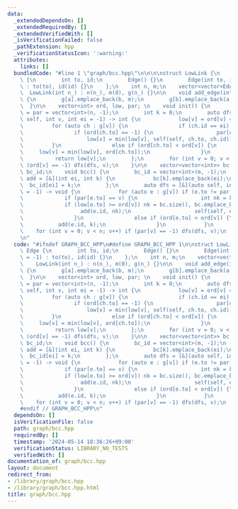 ```yaml
---
data:
  _extendedDependsOn: []
  _extendedRequiredBy: []
  _extendedVerifiedWith: []
  _isVerificationFailed: false
  _pathExtension: hpp
  _verificationStatusIcon: ':warning:'
  attributes:
    links: []
  bundledCode: "#line 1 \"graph/bcc.hpp\"\n\n\n\nstruct LowLink {\n    struct Edge\
    \ {\n        int to, id;\n        Edge() {}\n        Edge(int to, int id = -1)\
    \ : to(to), id(id) {}\n    };\n    int n, m;\n    vector<vector<Edge>> g;\n  \
    \  LowLink(int n_) : n(n_), m(0), g(n_) {}\n\n    void add_edge(int a, int b)\
    \ {\n        g[a].emplace_back(b, m);\n        g[b].emplace_back(a, m++);\n  \
    \  }\n\n    vector<int> ord, low, par; \n    void init() {\n        ord = low\
    \ = par = vector<int>(n, -1);\n        int k = 0;\n        auto dfs = [&](auto\
    \ self, int v, int ei = -1) -> int {\n            low[v] = ord[v] = k++;\n   \
    \         for (auto ch : g[v]) {\n                if (ch.id == ei) continue;\n\
    \                if (ord[ch.to] == -1) {\n                    par[ch.to] = v;\n\
    \                    low[v] = min(low[v], self(self, ch.to, ch.id));\n       \
    \         }\n                else if (ord[ch.to] < ord[v]) {\n               \
    \     low[v] = min(low[v], ord[ch.to]);\n                }\n            }\n  \
    \          return low[v];\n        };\n        for (int v = 0; v < n; v++) if\
    \ (ord[v] == -1) dfs(dfs, v);\n    }\n\n    vector<vector<int>> bc;\n    vector<int>\
    \ bc_id;\n    void bcc() {\n        bc_id = vector<int>(m, -1);\n        auto\
    \ add = [&](int ei, int k) {\n            bc[k].emplace_back(ei);\n          \
    \  bc_id[ei] = k;\n        };\n        auto dfs = [&](auto self, int v, int k\
    \ = -1) -> void {\n            for (auto e : g[v]) if (e.to != par[v]) {\n   \
    \             if (par[e.to] == v) {\n                    int nk = k;\n       \
    \             if (low[e.to] >= ord[v]) nk = bc.size(), bc.emplace_back();\n  \
    \                  add(e.id, nk);\n                    self(self, e.to, nk);\n\
    \                }\n                else if (ord[e.to] < ord[v]) {\n         \
    \           add(e.id, k);\n                }\n            }\n        };\n    \
    \    for (int v = 0; v < n; v++) if (par[v] == -1) dfs(dfs, v);\n    }\n};\n\n\
    \n"
  code: "#ifndef GRAPH_BCC_HPP\n#define GRAPH_BCC_HPP 1\n\nstruct LowLink {\n    struct\
    \ Edge {\n        int to, id;\n        Edge() {}\n        Edge(int to, int id\
    \ = -1) : to(to), id(id) {}\n    };\n    int n, m;\n    vector<vector<Edge>> g;\n\
    \    LowLink(int n_) : n(n_), m(0), g(n_) {}\n\n    void add_edge(int a, int b)\
    \ {\n        g[a].emplace_back(b, m);\n        g[b].emplace_back(a, m++);\n  \
    \  }\n\n    vector<int> ord, low, par; \n    void init() {\n        ord = low\
    \ = par = vector<int>(n, -1);\n        int k = 0;\n        auto dfs = [&](auto\
    \ self, int v, int ei = -1) -> int {\n            low[v] = ord[v] = k++;\n   \
    \         for (auto ch : g[v]) {\n                if (ch.id == ei) continue;\n\
    \                if (ord[ch.to] == -1) {\n                    par[ch.to] = v;\n\
    \                    low[v] = min(low[v], self(self, ch.to, ch.id));\n       \
    \         }\n                else if (ord[ch.to] < ord[v]) {\n               \
    \     low[v] = min(low[v], ord[ch.to]);\n                }\n            }\n  \
    \          return low[v];\n        };\n        for (int v = 0; v < n; v++) if\
    \ (ord[v] == -1) dfs(dfs, v);\n    }\n\n    vector<vector<int>> bc;\n    vector<int>\
    \ bc_id;\n    void bcc() {\n        bc_id = vector<int>(m, -1);\n        auto\
    \ add = [&](int ei, int k) {\n            bc[k].emplace_back(ei);\n          \
    \  bc_id[ei] = k;\n        };\n        auto dfs = [&](auto self, int v, int k\
    \ = -1) -> void {\n            for (auto e : g[v]) if (e.to != par[v]) {\n   \
    \             if (par[e.to] == v) {\n                    int nk = k;\n       \
    \             if (low[e.to] >= ord[v]) nk = bc.size(), bc.emplace_back();\n  \
    \                  add(e.id, nk);\n                    self(self, e.to, nk);\n\
    \                }\n                else if (ord[e.to] < ord[v]) {\n         \
    \           add(e.id, k);\n                }\n            }\n        };\n    \
    \    for (int v = 0; v < n; v++) if (par[v] == -1) dfs(dfs, v);\n    }\n};\n\n\
    #endif // GRAPH_BCC_HPP\n"
  dependsOn: []
  isVerificationFile: false
  path: graph/bcc.hpp
  requiredBy: []
  timestamp: '2024-05-14 18:36:26+09:00'
  verificationStatus: LIBRARY_NO_TESTS
  verifiedWith: []
documentation_of: graph/bcc.hpp
layout: document
redirect_from:
- /library/graph/bcc.hpp
- /library/graph/bcc.hpp.html
title: graph/bcc.hpp
---
```

